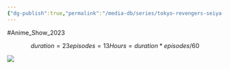 ```yaml
---
{"dg-publish":true,"permalink":"/media-db/series/tokyo-revengers-seiya-kessen-hen-2023/","title":"Tokyo Revengers: Seiya Kessen-hen","tags":["mediaDB/tv/series"],"noteIcon":"1"}
---
```


#Anime_Show_2023 
```math
duration = 23
episodes = 13
Hours = duration * episodes / 60
```
<img src="#">